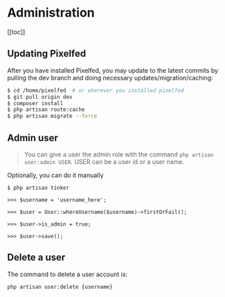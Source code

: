 # Administration

[[toc]]

## Updating Pixelfed

After you have installed Pixelfed, you may update to the latest commits by pulling the dev branch and doing necessary updates/migration/caching:

```bash
$ cd /home/pixelfed  # or wherever you installed pixelfed
$ git pull origin dev
$ composer install
$ php artisan route:cache
$ php artisan migrate --force
```

## Admin user

> You can give a user the admin role with the command `php artisan user:admin USER`. USER can be a user id or a user name.

Optionally, you can do it manually

```
$ php artisan tinker

>>> $username = 'username_here';

>>> $user = User::whereUsername($username)->firstOrFail();

>>> $user->is_admin = true;

>>> $user->save();
```

## Delete a user

The command to delete a user account is:

```
php artisan user:delete {username}
```
